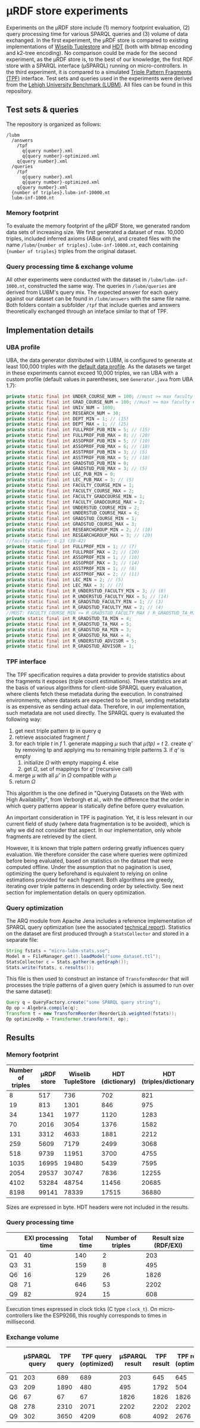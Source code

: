 # µRDF store experiments

Experiments on the µRDF store include (1) memory footprint evaluation, (2) query processing
time for various SPARQL queries and (3) volume of data exchanged. In the first experiment, the
µRDF store is compared to existing implementations of 
[Wiselib Tuplestore](https://github.com/ibr-alg/wiselib/tree/master/apps/generic_apps/tuplestore_example)
and [HDT](https://github.com/rdfhdt/hdt-cpp) (both with bitmap encoding and k2-tree encoding).
No comparison could be made for the second experiment, as the µRDF store is, to the best of our
knowledge, the first RDF store with a SPARQL interface (µSPARQL) running on micro-controllers.
In the third experiment, it is compared to a simulated
[Triple Pattern Fragments (TPF)](http://www.hydra-cg.com/spec/latest/triple-pattern-fragments/)
interface. Test sets and queries used in the experiments were derived from the
[Lehigh University Benchmark (LUBM)](http://swat.cse.lehigh.edu/projects/lubm/). All files can
be found in this repository.

## Test sets & queries

The repository is organized as follows:

```
/lubm
  /answers
    /tpf
      q{query number}.xml
      q{query number}-optimized.xml
    q{query number}.xml
  /queries
    /tpf
      q{query number}.xml
      q{query number}-optimized.xml
    q{query number}.xml
  {number of triples}.lubm-inf-10000.nt
  lubm-inf-1000.nt
```

### Memory footprint

To evaluate the memory footprint of the µRDF Store, we generated random data sets of
increasing size. We first generated a dataset of max. 10,000 triples, included inferred
axioms (ABox only), and created files with the name
`/lubm/{number of triples}.lubm-inf-10000.nt`, each containing `{number of triples}`
triples from the original dataset.

### Query processing time & exchange volume

All other experiments were conducted with the dataset in `/lubm/lubm-inf-1000.nt`,
constructed the same way. The queries in `/lubm/queries` are derived from LUBM's query mix.
The expected answer for each query against our dataset can be found in `/lubm/answers` with
the same file name. Both folders contain a subfolder `/tpf` that include queries and
answers theoretically exchanged through an inteface similar to that of TPF.

## Implementation details

### UBA profile

UBA, the data generator distributed with LUBM, is configured to generate at least
100,000 triples with the
[default data profile](http://swat.cse.lehigh.edu/projects/lubm/profile.htm). As the
datasets we target in these experiments cannot exceed 10,000 triples, we ran UBA with a
custom profile (default values in parentheses, see `Generator.java` from UBA 1.7):

```java
private static final int UNDER_COURSE_NUM = 100; //must >= max faculty # * FACULTY_COURSE_MAX
private static final int GRAD_COURSE_NUM = 100; //must >= max faculty # * FACULTY_GRADCOURSE_MAX
private static final int UNIV_NUM = 1000;
private static final int RESEARCH_NUM = 30;
private static final int DEPT_MIN = 1; // (15)
private static final int DEPT_MAX = 1; // (25)
private static final int FULLPROF_PUB_MIN = 5; // (15)
private static final int FULLPROF_PUB_MAX = 8; // (20)
private static final int ASSOPROF_PUB_MIN = 5; // (10)
private static final int ASSOPROF_PUB_MAX = 6; // (18)
private static final int ASSTPROF_PUB_MIN = 3; // (5)
private static final int ASSTPROF_PUB_MAX = 5; // (10)
private static final int GRADSTUD_PUB_MIN = 0;
private static final int GRADSTUD_PUB_MAX = 3; // (5)
private static final int LEC_PUB_MIN = 0;
private static final int LEC_PUB_MAX = 3; // (5)
private static final int FACULTY_COURSE_MIN = 1;
private static final int FACULTY_COURSE_MAX = 2;
private static final int FACULTY_GRADCOURSE_MIN = 1;
private static final int FACULTY_GRADCOURSE_MAX = 2;
private static final int UNDERSTUD_COURSE_MIN = 2;
private static final int UNDERSTUD_COURSE_MAX = 4;
private static final int GRADSTUD_COURSE_MIN = 1;
private static final int GRADSTUD_COURSE_MAX = 3;
private static final int RESEARCHGROUP_MIN = 2; // (10)
private static final int RESEARCHGROUP_MAX = 3; // (20)
//faculty number: 6-13 (30-42)
private static final int FULLPROF_MIN = 1; // (7)
private static final int FULLPROF_MAX = 2; // (10)
private static final int ASSOPROF_MIN = 1; // (10)
private static final int ASSOPROF_MAX = 3; // (14)
private static final int ASSTPROF_MIN = 1; // (8)
private static final int ASSTPROF_MAX = 2; // (11)
private static final int LEC_MIN = 2; // (5)
private static final int LEC_MAX = 3; // (7)
private static final int R_UNDERSTUD_FACULTY_MIN = 3; // (8)
private static final int R_UNDERSTUD_FACULTY_MAX = 5; // (14)
private static final int R_GRADSTUD_FACULTY_MIN = 1; // (3)
private static final int R_GRADSTUD_FACULTY_MAX = 2; // (4)
//MUST: FACULTY_COURSE_MIN >= R_GRADSTUD_FACULTY_MAX / R_GRADSTUD_TA_MIN;
private static final int R_GRADSTUD_TA_MIN = 4;
private static final int R_GRADSTUD_TA_MAX = 5;
private static final int R_GRADSTUD_RA_MIN = 3;
private static final int R_GRADSTUD_RA_MAX = 4;
private static final int R_UNDERSTUD_ADVISOR = 5;
private static final int R_GRADSTUD_ADVISOR = 1;
```

### TPF interface

The TPF specification requires a data provider to provide statistics about the fragments
it exposes (triple count estimations). These statistics are at the basis of various algorithms
for client-side SPARQL query evaluation, where clients fetch these metadata during the execution.
In constrained environments, where datasets are expected to be small, sending metadata is as
expensive as sending actual data. Therefore, in our implementation, such metadata are not used
directly. The SPARQL query is evaluated the following way:

1. get next triple pattern _tp_ in query _q_
  1. retrieve associated fragment _f_
  2. for each triple _t_ in _f_
    1. generate mapping _µ_ such that _µ(tp) = t_
    2. create _q'_ by removing tp and applying mu to remaining triple patterns
    3. if _q'_ is empty
      1. initialize _Ω_ with empty mapping
    4. else
      1. get _Ω_, set of mappings for _q'_ (recursive call)
2. merge _µ_ with all _µ'_ in _Ω_ compatible with _µ_
3. return _Ω_

This algorithm is the one defined in "Querying Datasets on the Web with High Availability",
from Verborgh et al., with the difference that the order in which query patterns appear
is statically define before query evaluation.

An important consideration in TPF is pagination. Yet, it is less relevant in our current
field of study (where data fragmentation is to be avoided), which is why we did not
consider that aspect. In our implementation, only whole fragments are retrieved by the client.

However, it is known that triple pattern ordering greatly influences query evaluation. We
therefore consider the case where queries were optimized before being evaluated, based on
statistics on the dataset that were computed offline. Under the assumption that no pagination
is used, optimizing the query beforehand is equivalent to relying on online estimations provided
for each fragment. Both algorithms are greedy, iterating over triple patterns in descending order
by selectivity. See next section for implementation details on query optimization.

### Query optimization

The ARQ module from Apache Jena includes a reference implementation of SPARQL query
optimization (see the associated
[technical report](http://markusstocker.com/26fe0502-b1c3-49e9-a90a-582d938ca158)).
Statistics on the dataset are first produced through a `StatsCollector` and stored in a
separate file:

```java
String fstats = "micro-lubm-stats.sse";
Model m = FileManager.get().loadModel("some_dataset.ttl");
StatsCollector c = Stats.gather(m.getGraph());
Stats.write(fstats, c.results());
```

This file is then used to construct an instance of `TransformReorder` that will processes
the triple patterns of a given query (which is assumed to run over the same dataset):

```java
Query q = QueryFactory.create("some SPARQL query string");
Op op = Algebra.compile(q);
Transform t = new TransformReorder(ReorderLib.weighted(fstats));
Op optimizedOp = Transformer.transform(t, op);
```

## Results

### Memory footprint

| **Number of triples** | **µRDF store** | **Wiselib TupleStore** | HDT (dictionary) | HDT (triples/dictionary) | HDT (indexes) | **HDT** | k2 -triples (triples) | **k2 -triples** |
| ----------------- | ---------- | ------------------ | ---------------- | ------------------------ | ------------- | --- | --------------------- | ----------- |
| 8 | 517 | 736 | 702 | 821 | 231 | 1052 | 2424 | 3126 |
| 19 | 813 | 1301 | 846 | 975 | 283 | 1258 | 4049 | 4895 |
| 34 | 1341 | 1977 | 1120 | 1283 | 306 | 1589 | 4884 | 6004 |
| 70 | 2016 | 3054 | 1376 | 1582 | 363 | 1945 | 5322 | 6698 |
| 131 | 3312 | 4633 | 1881 | 2212 | 458 | 2670 | 5871 | 7752 |
| 259 | 5609 | 7179 | 2499 | 3068 | 702 | 3770 | 6981 | 9480 |
| 518 | 9739 | 11951 | 3700 | 4755 | 1155 | 5910 | 8608 | 12308 |
| 1035 | 16995 | 19480 | 5439 | 7595 | 2134 | 9729 | 11347 | 16786 |
| 2054 | 29537 | 30747 | 7836 | 12255 | 4134 | 16389 | 12847 | 20683 |
| 4102 | 53284 | 48754 | 11456 | 20685 | 8401 | 29086 | 15803 | 27259 |
| 8198 | 99141 | 78339 | 17515 | 36880 | 17456 | 54336 | 20886 | 38401 |

Sizes are expressed in byte. HDT headers were not included in the results.

### Query processing time

|     | EXI processing time | Total time | Number of triples | Result size (RDF/EXI) |
| --- | ------------------- | ---------- | ----------------- | --------------------- |
| Q1  | 40                  | 140        | 2                 | 203                   |
| Q3  | 31                  | 159        | 8                 | 495                   |
| Q6  | 16                  | 129        | 26                | 1826                  |
| Q8  | 71                  | 646        | 53                | 2202                  |
| Q9  | 82                  | 924        | 15                | 608                   |

Execution times expressed in clock ticks (C type `clock_t`). On micro-controllers like the ESP9266, this roughly corresponds to times in millisecond.

### Exchange volume

|     | µSPARQL query | TPF query | TPF query (optimized) | µSPARQL result | TPF result | TPF result (optimized) | Number of mappings |
| --- | ------------- | --------- | --------------------- | -------------- | ---------- | ---------------------- | ------------------ |
| Q1 | 203 | 689 | 689 | 203 | 645 | 645 | 1 |
| Q3 | 209 | 1890 | 480 | 495 | 1792 | 504 | 4 |
| Q6 | 67 | 67 | 67 | 1826 | 1826 | 1826 | 26 | 
| Q8 | 278 | 2310 | 2071 | 2202 | 2202 | 2202 | 26 | 
| Q9 | 302 | 3650 | 4209 | 608 | 4092 | 2676 | 3 |
